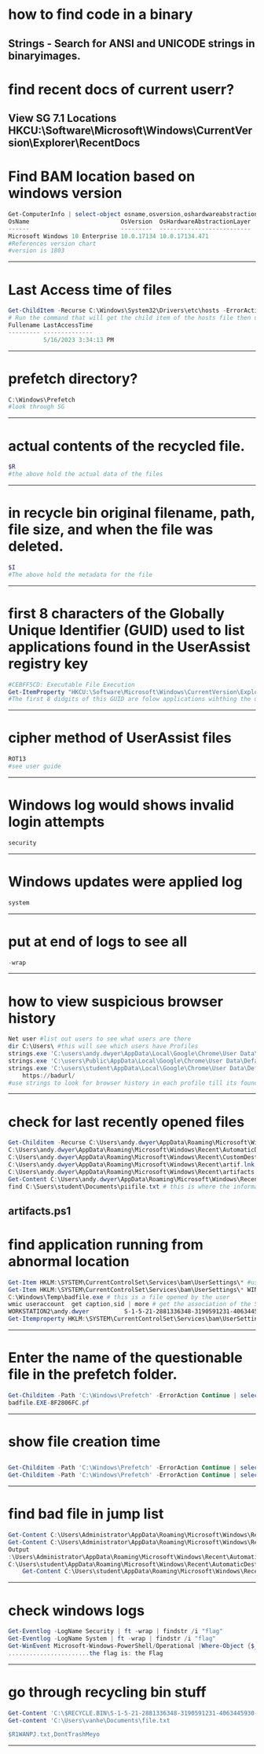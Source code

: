 # how to find code in a binary
Strings - Search for ANSI and UNICODE strings in binaryimages.
-------------------------------------------
# find recent docs of current userr?
View SG 7.1 Locations
HKCU:\Software\Microsoft\Windows\CurrentVersion\Explorer\RecentDocs
-------------------------------------------
# Find BAM location based on windows version
```Powershell
Get-ComputerInfo | select-object osname,osversion,oshardwareabstractionlayer # This will pull the verison information
OsName                          OsVersion  OsHardwareAbstractionLayer
------                          ---------  --------------------------
Microsoft Windows 10 Enterprise 10.0.17134 10.0.17134.471 
#References version chart
#version is 1803
```
-------------------------------------------
# Last Access time of files
```powershell
Get-ChildItem -Recurse C:\Windows\System32\Drivers\etc\hosts -ErrorAction SilentlyContinue | Select-Object Fullename, LastAccessTime
# Run the command that will get the child item of the hosts file then using select object to pull out the Fullname and the last accesstime
Fullename LastAccessTime
--------- --------------
          5/16/2023 3:34:13 PM
```
-------------------------------------------
# prefetch directory?
```powershell
C:\Windows\Prefetch
#look through SG 
```
-------------------------------------------
# actual contents of the recycled file. 
```powershell
$R 
#the above hold the actual data of the files
```
-------------------------------------------
# in recycle bin original filename, path, file size, and when the file was deleted.
```powershell
$I
#The above hold the metadata for the file
```
-------------------------------------------
#  first 8 characters of the Globally Unique Identifier (GUID) used to list applications found in the UserAssist registry key 
```powershell
#CEBFF5CD: Executable File Execution
Get-ItemProperty "HKCU:\Software\Microsoft\Windows\CurrentVersion\Explorer\UserAssist\{CEBFF5CD-ACE2-4F4F-9178-9926F41749EA}\Count"
#The first 8 didgits of this GUID are folow applications wihthing the userassist
```
-------------------------------------------
# cipher method of UserAssist files
```powershell
ROT13
#see user guide
```
-------------------------------------------
#  Windows log would shows invalid login attempts
```powershell
security
```
-------------------------------------------
#  Windows updates were applied log 
```powershell
system
```
-------------------------------------------
# put at end of logs to see all

```powershell
-wrap
```
-------------------------------------------
# how to view suspicious browser history

```powershell
Net user #list out users to see what users are there
dir C:\Users\ #this will see which users have Profiles
strings.exe 'C:\users\andy.dwyer\AppData\Local\Google\Chrome\User Data\Default\History' -accepteula
strings.exe 'C:\users\Public\AppData\Local\Google\Chrome\User Data\Default\History' -accepteula
strings.exe 'C:\users\student\AppData\Local\Google\Chrome\User Data\Default\History' -accepteula
    https://badurl/
#use strings to look for browser history in each profile till its found

```
-------------------------------------------
# check for last recently opened files

```powershell
Get-Childitem -Recurse C:\Users\andy.dwyer\AppData\Roaming\Microsoft\Windows\Recent -ErrorAction SilentlyContinue | select FullName, LastAccessTime |ft -wrap
C:\Users\andy.dwyer\AppData\Roaming\Microsoft\Windows\Recent\AutomaticDestinations
C:\Users\andy.dwyer\AppData\Roaming\Microsoft\Windows\Recent\CustomDestinations
C:\Users\andy.dwyer\AppData\Roaming\Microsoft\Windows\Recent\artif.lnk
C:\Users\andy.dwyer\AppData\Roaming\Microsoft\Windows\Recent\artifacts.lnk
Get-Content C:\Users\andy.dwyer\AppData\Roaming\Microsoft\Windows\Recent\artifacts.lnk
find C:\Suers\student\Documents\piifile.txt # this is where the informaiton is
```
artifacts.ps1
-------------------------------------------
# find application running from abnormal location 
```powershell
Get-Item HKLM:\SYSTEM\CurrentControlSet\Services\bam\UserSettings\* #use this to view SIDS
Get-Item HKLM:\SYSTEM\CurrentControlSet\Services\bam\UserSettings\* WIN 7
C:\Windows\Temp\badfile.exe # this is a file opened by the user
wmic useraccount  get caption,sid | more # get the association of the SIDS to users
WORKSTATION2\andy.dwyer          S-1-5-21-2881336348-3190591231-4063445930-1004
Get-Itemproperty HKLM:\SYSTEM\CurrentControlSet\Services\bam\UserSettings\S-1-5-21-2881336348-3190591231-4063445930-1004
```
-------------------------------------------
# Enter the name of the questionable file in the prefetch folder.
```powershell
Get-Childitem -Path 'C:\Windows\Prefetch' -ErrorAction Continue | select -First 50 #use this command to view the first first pretch files
badfile.EXE-8F2806FC.pf
```
-------------------------------------------
# show file creation time

## 
```powershell
Get-Childitem -Path 'C:\Windows\Prefetch' -ErrorAction Continue | select -First 50 #This will get all the prefech files to find the suspect ones
Get-Childitem -Path 'C:\Windows\Prefetch' -ErrorAction Continue | select-object FullName, CreationTime
```
-------------------------------------------
# find bad file in jump list
```powershell
Get-Content C:\Users\Administrator\AppData\Roaming\Microsoft\Windows\Recent\artifacts.lnk
Get-Content C:\Users\Administrator\AppData\Roaming\Microsoft\Windows\Recent\System32.lnk
Output
:\Users\Administrator\AppData\Roaming\Microsoft\Windows\Recent\AutomaticDestinations
C:\Users\student\AppData\Roaming\Microsoft\Windows\Recent\AutomaticDestinations\5f7b5f1e01b81337.automaticDestinations-ms
    Get-Content C:\Users\student\AppData\Roaming\Microsoft\Windows\Recent\AutomaticDestinations\5f7b5f1e01b81337.automaticDestinations-ms
```
-------------------------------------------
# check windows logs
```powershell
Get-Eventlog -LogName Security | ft -wrap | findstr /i "flag"
Get-Eventlog -LogName System | ft -wrap | findstr /i "flag"
Get-WinEvent Microsoft-Windows-PowerShell/Operational |Where-Object {$_.Message -ilike "*flag*"} | Format-List
.......................the flag is: the Flag
```
-------------------------------------------
# go through recycling bin stuff
```powershell
Get-Content 'C:\$RECYCLE.BIN\S-1-5-21-2881336348-3190591231-4063445930-1003\$R*' #this will get the content for all files in the recyling bin
Get-content 'C:\Users\vanhe\Documents\file.txt

$R1WANPJ.txt,DontTrashMeyo
```
-------------------------------------------

